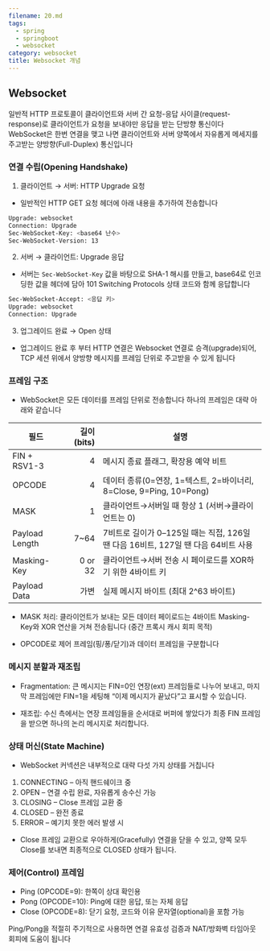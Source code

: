 ```yaml
---
filename: 20.md
tags:
  - spring
  - springboot
  - websocket
category: websocket
title: Websocket 개념
---
```


## Websocket

일반적 HTTP 프로토콜이 클라이언트와 서버 간 요청-응답 사이클(request-response)로 클라이언트가 요청을 보내야만 응답을 받는 단방향 통신이다 WebSocket은 한번 연결을 맺고 나면 클라이언트와 서버 양쪽에서 자유롭게 메세지를 주고받는 양방향(Full-Duplex) 통신입니다

### 연결 수립(Opening Handshake)

1. 클라이언트 → 서버: HTTP Upgrade 요청

- 일반적인 HTTP GET 요청 헤더에 아래 내용을 추가하여 전송합니다

```bash
Upgrade: websocket
Connection: Upgrade
Sec-WebSocket-Key: <base64 난수>
Sec-WebSocket-Version: 13
```

2. 서버 → 클라이언트: Upgrade 응답

- 서버는 `Sec-WebSocket-Key` 값을 바탕으로 SHA-1 해시를 만들고, base64로 인코딩한 값을 헤더에 담아 101 Switching Protocols 상태 코드와 함께 응답합니다

```bash
Sec-WebSocket-Accept: <응답 키>
Upgrade: websocket
Connection: Upgrade
```

3. 업그레이드 완료 → Open 상태

- 업그레이드 완료 후 부터 HTTP 연결은 Websocket 연결로 승격(upgrade)되어, TCP 세션 위에서 양방향 메시지를 프레임 단위로 주고받을 수 있게 됩니다

### 프레임 구조

- WebSocket은 모든 데이터를 프레임 단위로 전송합니다 하나의 프레임은 대략 아래와 같습니다

| 필드           | 길이(bits) | 설명                                                                              |
| -------------- | ---------: | --------------------------------------------------------------------------------- |
| FIN + RSV1-3   |          4 | 메시지 종료 플래그, 확장용 예약 비트                                              |
| OPCODE         |          4 | 데이터 종류(0=연장, 1=텍스트, 2=바이너리, 8=Close, 9=Ping, 10=Pong)               |
| MASK           |          1 | 클라이언트→서버일 때 항상 1 (서버→클라이언트는 0)                                 |
| Payload Length |      7\~64 | 7비트로 길이가 0–125일 때는 직접, 126일 땐 다음 16비트, 127일 땐 다음 64비트 사용 |
| Masking-Key    |    0 or 32 | 클라이언트→서버 전송 시 페이로드를 XOR하기 위한 4바이트 키                        |
| Payload Data   |       가변 | 실제 메시지 바이트 (최대 2^63 바이트)                                             |

- MASK 처리: 클라이언트가 보내는 모든 데이터 페이로드는 4바이트 Masking-Key와 XOR 연산을 거쳐 전송됩니다 (중간 프록시 캐시 회피 목적)

- OPCODE로 제어 프레임(핑/퐁/닫기)과 데이터 프레임을 구분합니다

### 메시지 분할과 재조립

- Fragmentation: 큰 메시지는 FIN=0인 연장(ext) 프레임들로 나누어 보내고, 마지막 프레임에만 FIN=1을 세팅해 “이제 메시지가 끝났다”고 표시할 수 있습니다.

- 재조립: 수신 측에서는 연장 프레임들을 순서대로 버퍼에 쌓았다가 최종 FIN 프레임을 받으면 하나의 논리 메시지로 처리합니다.

### 상태 머신(State Machine)

- WebSocket 커넥션은 내부적으로 대략 다섯 가지 상태를 거칩니다

1. CONNECTING – 아직 핸드쉐이크 중
2. OPEN – 연결 수립 완료, 자유롭게 송수신 가능
3. CLOSING – Close 프레임 교환 중
4. CLOSED – 완전 종료
5. ERROR – 예기치 못한 에러 발생 시

- Close 프레임 교환으로 우아하게(Gracefully) 연결을 닫을 수 있고, 양쪽 모두 Close를 보내면 최종적으로 CLOSED 상태가 됩니다.

### 제어(Control) 프레임

- Ping (OPCODE=9): 한쪽이 상대 확인용
- Pong (OPCODE=10): Ping에 대한 응답, 또는 자체 응답
- Close (OPCODE=8): 닫기 요청, 코드와 이유 문자열(optional)을 포함 가능

Ping/Pong을 적절히 주기적으로 사용하면 연결 유효성 검증과 NAT/방화벽 타임아웃 회피에 도움이 됩니다
